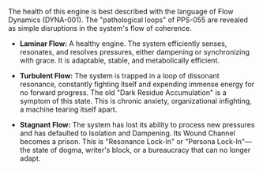 The health of this engine is best described with the language of Flow Dynamics (DYNA-001). The "pathological loops" of PPS-055 are revealed as simple disruptions in the system's flow of coherence.

*   **Laminar Flow:** A healthy engine. The system efficiently senses, resonates, and resolves pressures, either dampening or synchronizing with grace. It is adaptable, stable, and metabolically efficient.

*   **Turbulent Flow:** The system is trapped in a loop of dissonant resonance, constantly fighting itself and expending immense energy for no forward progress. The old "Dark Residue Accumulation" is a symptom of this state. This is chronic anxiety, organizational infighting, a machine tearing itself apart.

*   **Stagnant Flow:** The system has lost its ability to process new pressures and has defaulted to Isolation and Dampening. Its Wound Channel becomes a prison. This is "Resonance Lock-In" or "Persona Lock-In"—the state of dogma, writer's block, or a bureaucracy that can no longer adapt.